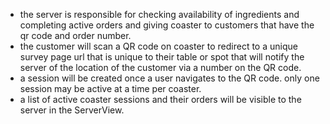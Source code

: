 - the server is responsible for checking availability of ingredients and completing active orders and giving coaster to customers that have the qr code and order number.
- the customer will scan a QR code on coaster to redirect to a unique survey page url that is unique to their table or spot that will notify the server of the location of the customer via a number on the QR code.
- a session will be created once a user navigates to the QR code. only one session may be active at a time per coaster.
- a list of active coaster sessions and their orders will be visible to the server in the ServerView.